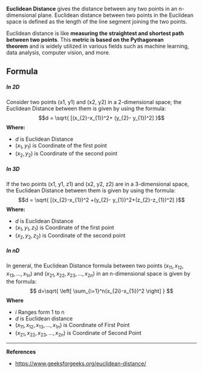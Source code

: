 **Euclidean Distance** gives the distance between any two points in an n-dimensional plane. Euclidean distance between two points in the Euclidean space is defined as the length of the line segment joining the two points.

Euclidean distance is like **measuring the straightest and shortest path between two points**. This **metric is based on the Pythagorean theorem** and is widely utilized in various fields such as machine learning, data analysis, computer vision, and more.
## Formula
##### In 2D
Consider two points (x1, y1) and (x2, y2) in a 2-dimensional space; the Euclidean Distance between them is given by using the formula:
$$d = \sqrt{ [(x_{2}-x_{1})^2+ (y_{2}- y_{1})^2] }$$
**Where:**
- $d$ is Euclidean Distance
- $(x_{1},y_{1})$ is Coordinate of the first point
- $(x_{2},y_{2})$ is Coordinate of the second point 
##### In 3D
If the two points (x1, y1, z1) and (x2, y2, z2) are in a 3-dimensional space, the Euclidean Distance between them is given by using the formula:
$$d = \sqrt{ [(x_{2}-x_{1})^2 +(y_{2}- y_{1})^2+(z_{2}-z_{1})^2] }$$
**Where:**
- $d$ is Euclidean Distance
- $(x_{1},y_{1},z_{1})$ is Coordinate of the first point
- $(x_{2},y_{2}, z_{2})$ is Coordinate of the second point 
##### In nD
In general, the Euclidean Distance formula between two points $(x_{11},x_{12}, x_{13},\dots, x_{1n})$ and $(x_{21}, x_{22}, x_{23},\dots, x_{2n})$ in an n-dimensional space is given by the formula:
$$
d=\sqrt{ \left[ \sum_{i=1}^n(x_{2i}-x_{1i})^2 \right] }
$$
**Where**
- $i$ Ranges form 1 to n
- $d$ is Euclidean distance
- $(x_{11}, x_{12}, x_{13},\dots, x_{1n})$ is Coordinate of First Point
- $(x_{21}, x_{22}, x_{23},\dots, x_{2n})$ is Coordinate of Second Point

---
**References**
- https://www.geeksforgeeks.org/euclidean-distance/